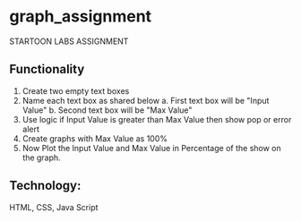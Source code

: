 # graph_assignment
STARTOON LABS ASSIGNMENT


Functionality
-------------

1. Create two empty text boxes
2. Name each text box as shared below
a. First text box will be "Input Value"
b. Second text box will be "Max Value"
3. Use logic if Input Value is greater than Max Value then
show pop or error alert
4. Create graphs with Max Value as 100%
5. Now Plot the Input Value and Max Value in
Percentage of the show on the graph.

Technology:
-----------
 HTML, CSS, Java Script
